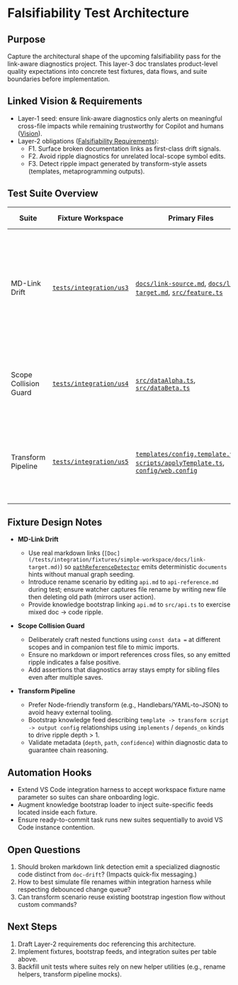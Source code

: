 # Falsifiability Test Architecture

## Purpose
Capture the architectural shape of the upcoming falsifiability pass for the link-aware diagnostics project. This layer-3 doc translates product-level quality expectations into concrete test fixtures, data flows, and suite boundaries before implementation.

## Linked Vision & Requirements
- Layer-1 seed: ensure link-aware diagnostics only alerts on meaningful cross-file impacts while remaining trustworthy for Copilot and humans ([Vision](../../layer-1/link-aware-diagnostics-vision.mdmd.md)).
- Layer-2 obligations ([Falsifiability Requirements](../../layer-2/falsifiability-requirements.mdmd.md)):
  - F1. Surface broken documentation links as first-class drift signals.
  - F2. Avoid ripple diagnostics for unrelated local-scope symbol edits.
  - F3. Detect ripple impact generated by transform-style assets (templates, metaprogramming outputs).

## Test Suite Overview
| Suite | Fixture Workspace | Primary Files | Diagnostic Flow | Expected Outcome |
|-------|-------------------|---------------|-----------------|------------------|
| MD-Link Drift | [`tests/integration/us3`](/tests/integration/us3/markdownLinkDrift.test.ts) | [`docs/link-source.md`](/tests/integration/fixtures/simple-workspace/docs/link-source.md), [`docs/link-target.md`](/tests/integration/fixtures/simple-workspace/docs/link-target.md), [`src/feature.ts`](/tests/integration/fixtures/simple-workspace/src/feature.ts) | Markdown link edits + file renames update [`artifactWatcher`](/packages/server/src/features/watchers/artifactWatcher.ts), seeding `documents`/`references` relationships via [`pathReferenceDetector`](/packages/server/src/features/watchers/pathReferenceDetector.ts). Ripple analyzer should emit documentation drift diagnostics against the referencing doc and dependent code. | Diagnostics appear when path is broken; quick action retains target metadata. |
| Scope Collision Guard | [`tests/integration/us4`](/tests/integration/us4/scopeCollision.test.ts) | [`src/dataAlpha.ts`](/tests/integration/fixtures/simple-workspace/src/dataAlpha.ts), [`src/dataBeta.ts`](/tests/integration/fixtures/simple-workspace/src/dataBeta.ts) | Rapid edits to identical variable names in different scopes produce change events but no graph edges. | No diagnostics for untouched files; hysteresis budget untouched. |
| Transform Pipeline | [`tests/integration/us5`](/tests/integration/us5/transformRipple.test.ts) | [`templates/config.template.yaml`](/tests/integration/fixtures/simple-workspace/templates/config.template.yaml), [`scripts/applyTemplate.ts`](/tests/integration/fixtures/simple-workspace/scripts/applyTemplate.ts), [`config/web.config`](/tests/integration/fixtures/simple-workspace/config/web.config) | Transform artifact linked to generated output via bootstrap knowledge feed. Editing template propagates ripple diagnostics through transform script to generated config. | Dependent config file receives `code-ripple` diagnostic with depth and path metadata. |

## Fixture Design Notes
- **MD-Link Drift**
  - Use real markdown links (`[Doc](/tests/integration/fixtures/simple-workspace/docs/link-target.md)`) so [`pathReferenceDetector`](/packages/server/src/features/watchers/pathReferenceDetector.ts) emits deterministic `documents` hints without manual graph seeding.
  - Introduce rename scenario by editing `api.md` to `api-reference.md` during test; ensure watcher captures file rename by writing new file then deleting old path (mirrors user action).
  - Provide knowledge bootstrap linking `api.md` to `src/api.ts` to exercise mixed doc → code ripple.

- **Scope Collision Guard**
  - Deliberately craft nested functions using `const data =` at different scopes and in companion test file to mimic imports.
  - Ensure no markdown or import references cross files, so any emitted ripple indicates a false positive.
  - Add assertions that diagnostics array stays empty for sibling files even after multiple saves.

- **Transform Pipeline**
  - Prefer Node-friendly transform (e.g., Handlebars/YAML-to-JSON) to avoid heavy external tooling.
  - Bootstrap knowledge feed describing `template -> transform script -> output config` relationships using `implements` / `depends_on` kinds to drive ripple depth > 1.
  - Validate metadata (`depth`, `path`, `confidence`) within diagnostic data to guarantee chain reasoning.

## Automation Hooks
- Extend VS Code integration harness to accept workspace fixture name parameter so suites can share onboarding logic.
- Augment knowledge bootstrap loader to inject suite-specific feeds located inside each fixture.
- Ensure ready-to-commit task runs new suites sequentially to avoid VS Code instance contention.

## Open Questions
1. Should broken markdown link detection emit a specialized diagnostic code distinct from `doc-drift`? (Impacts quick-fix messaging.)
2. How to best simulate file renames within integration harness while respecting debounced change queue?
3. Can transform scenario reuse existing bootstrap ingestion flow without custom commands?

## Next Steps
1. Draft Layer-2 requirements doc referencing this architecture.
2. Implement fixtures, bootstrap feeds, and integration suites per table above.
3. Backfill unit tests where suites rely on new helper utilities (e.g., rename helpers, transform pipeline mocks).
